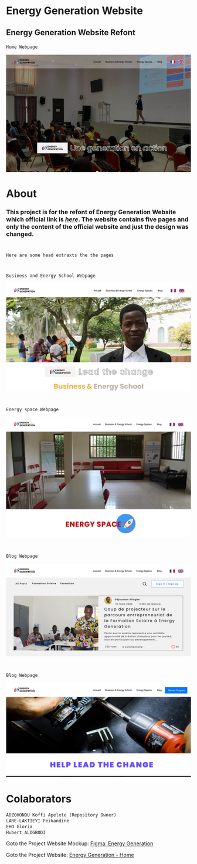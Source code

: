 
# **Energy Generation Website**
## Energy Generation Website Refont

`Home Webpage`

![Blog](readme_files/home.png)

# About

###  This project is for the refont of Energy Generation Website which official link is **_[here](https://en.energy-generation.org)_**. The website contains five pages and only the content of the official website and just the design was changed.

#

    Here are some head extraxts the the pages
#
`Business and Energy School Webpage`

![Blog](readme_files/Businessenergy.png)

#
`Energy space Webpage`

![Blog](readme_files/energyspace.png)

#
`Blog Webpage`

![Blog](readme_files/blog.png)

#

`Blog Webpage`

![Blog](readme_files/MentoringProgram.png)

#

# Colaborators

    ADZOHONOU Koffi Apelete (Repository Owner)
    LARE-LAKTIEYI Feikandine
    EHO Gloria
    Hubert ALOGBODI



Goto the Project Website Mockup: [Figma: Energy Generation](https://www.figma.com/file/fAwWbWA4bmqyCPI7QtD1L4/Energy-Generation?node-id=40%3A2)

Goto the Project Website: [Energy Generation - Home]()
